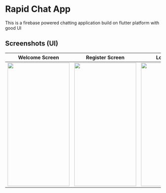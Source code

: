 # Rapid Chat App

This is a firebase powered chatting application build on flutter platform with good UI

## Screenshots (UI)

<div align = center>

  Welcome Screen              |  Register Screen         |  Login Screen      |  Chat Screen
  :-------------------------:|:-------------------------:|:-------------------------:|:-------------------------:
  <img src='https://github.com/bishalprasad321/Rapid-Chat-App/assets/70791507/71540a60-857e-4e0c-8475-ecf9bb47a1a8' width='200' height='400'>  | <img src='https://github.com/bishalprasad321/Rapid-Chat-App/assets/70791507/491a3bb1-7bd1-4915-99e2-a7a8a2e61314' width='200' height='400'>  |  <img src='https://github.com/bishalprasad321/Rapid-Chat-App/assets/70791507/4674f4a1-8acd-4f5a-975d-14a7ca811ea6' width='200' height='400'>  |  <img src='https://github.com/bishalprasad321/Rapid-Chat-App/assets/70791507/190fab45-60f5-4abe-a263-49b2c4d2a4de' width='200' height='400'>

</div>
